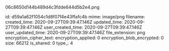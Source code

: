 06c8650d144b489d4c3fdde644d5b2e4.png

id: d59a1a62f1054c1d8f07f4e43ffafc4b
mime: image/png
filename: 
created_time: 2020-09-27T09:39:47.146Z
updated_time: 2020-09-27T09:39:47.146Z
user_created_time: 2020-09-27T09:39:47.146Z
user_updated_time: 2020-09-27T09:39:47.146Z
file_extension: png
encryption_cipher_text: 
encryption_applied: 0
encryption_blob_encrypted: 0
size: 66212
is_shared: 0
type_: 4